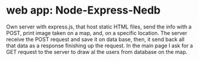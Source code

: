 # web app:    Node-Express-Nedb
Own server with express.js, that host static HTML files, send the info with a POST, print image taken on a map, and, on a specific location. The server receive the POST request and save it on data base, then, it send back all that data as a response finishing up the request.
In the main page I ask for a GET request to the server to draw al the users from database on the map.

